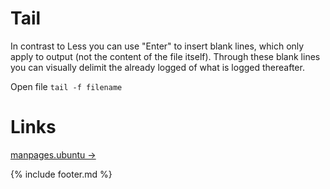 # Tail

In contrast to Less you can use "Enter" to insert blank lines, which only apply to output (not the content of the file itself). Through these blank lines you can visually delimit the already logged of what is logged thereafter.

Open file `tail -f filename`

# Links
[manpages.ubuntu →](http://manpages.ubuntu.com/manpages/precise/en/man1/tail.1posix.html)


{% include footer.md %}
